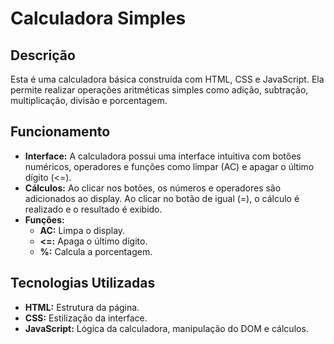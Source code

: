 # Calculadora Simples

## Descrição
Esta é uma calculadora básica construída com HTML, CSS e JavaScript. Ela permite realizar operações aritméticas simples como adição, subtração, multiplicação, divisão e porcentagem.

## Funcionamento
* **Interface:** A calculadora possui uma interface intuitiva com botões numéricos, operadores e funções como limpar (AC) e apagar o último dígito (<=).
* **Cálculos:** Ao clicar nos botões, os números e operadores são adicionados ao display. Ao clicar no botão de igual (=), o cálculo é realizado e o resultado é exibido.
* **Funções:**
  * **AC:** Limpa o display.
  * **<=:** Apaga o último dígito.
  * **%:** Calcula a porcentagem.

## Tecnologias Utilizadas
* **HTML:** Estrutura da página.
* **CSS:** Estilização da interface.
* **JavaScript:** Lógica da calculadora, manipulação do DOM e cálculos.